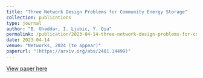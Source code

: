 ```yaml
---
title: "Three Network Design Problems for Community Energy Storage"
collection: publications
type: journal
author: "B. Ghaddar, I. Ljubić, Y. Qiu"
permalink: /publication/2023-04-14-three-network-design-problems-for-community-energy-storage
date: 2023-04-14
venue: "Networks, 2024 (to appear)"
paperurl: "(https://arxiv.org/abs/2401.14499)"
---
```


[View paper here](https://arxiv.org/abs/2401.14499)
